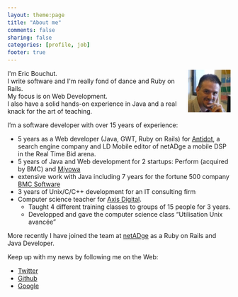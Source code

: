```yaml
---
layout: theme:page
title: "About me"
comments: false
sharing: false
categories: [profile, job]
footer: true
---
```


<div itemscope="" itemtype="http://schema.org/Person">
I'm <span itemprop="name"><span itemprop="givenName">Eric</span> <span itemprop="familyName">Bouchut</span></span>.
<img src="/images/eric_bouchut.jpg" align="right"  width="96" height="96" />
<br />
I write software and I'm really fond of dance and Ruby on Rails.
<br />
My focus is on Web Development.  
<br />
I also have a solid hands-on experience in Java and a real knack for the art of teaching.

<p>
  I’m a software developer with over 15 years of experience:</p>
  <ul>
    <li itemprop="affiliation" itemscope="" itemtype="http://schema.org/Organization">
      5 years as a Web developer (Java, GWT, Ruby on Rails) for 
      <span itemprop="name"><a href="http://www.antidot.net" itemprop="url">Antidot</a></span>, a search engine company and <span itemprop="name">LD Mobile</span> editor of netADge a mobile DSP in the Real Time Bid arena.
    </li>
    <li itemprop="affiliation" itemscope="" itemtype="http://schema.org/Organization">
      5 years of Java and Web development for 2 startups: Perform (acquired by BMC) and 
      <span itemprop="name"><a href="http://www.miyowa.com" itemprop="url">Miyowa</a></span>
    </li>
    <li itemprop="affiliation" itemscope="" itemtype="http://schema.org/Organization">
      extensive work with Java including 7 years for the fortune 500 company 
      <span itemprop="name"><a href="http://www.bmc.com" itemprop="url">BMC Software</a></span>
    </li>
    <li>3 years of Unix/C/C++ development  for an IT consulting firm</li>
    <li itemprop="affiliation" itemscope="" itemtype="http://schema.org/Organization">
      Computer science teacher 
      for <span itemprop="name"><a href="http://www.axis.fr" itemprop="url">Axis Digital</a></span>.
      <ul>
        <li>Taught 4 different training classes to groups of 15 people for 3 years.</li>
        <li>Developped and gave the computer science class “Utilisation Unix avancée”</li>
      </ul>
    </li>
  </ul>
</p>

<p>
  More recently I have joined the team at 
   <span itemprop="worksFor" itemscope="" itemtype="http://schema.org/Organization"><span itemprop="name"><a href="http://www.netadge.com/" itemprop="url">netADge</a></span></span>
  as a <span itemprop="jobTitle">Ruby on Rails and Java Developer</span>.  
</p>


Keep up with my news by following me on the Web:
<ul>
  <li><a href="https://twitter.com/ebouchut" itemprop="url">Twitter</a></li>
  <li><a href="https://github.com/ebouchut"  itemprop="url">Github</a></li>
  <li><a rel="author" href="https://plus.google.com/u/0/111804446383442393632?rel=author"        itemprop="url">Google</a></li>
</div>
